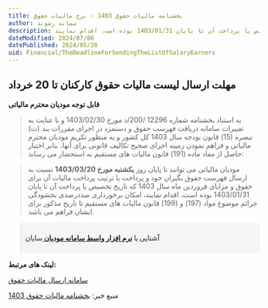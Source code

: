 ```yaml
---
title: بخشنامه مالیات حقوق 1403 - نرخ مالیات حقوق
author: سمانه رشوند
description: مودیانی مالیاتی می توانند تا پایان روز یکشنبه مورخ 1403/03/20 نسبت به ارسال فهرست حقوق بگیران خود و پرداخت یا ترتیب پرداخت مالیات آن برای حقوق و مزایای فروردین ماه سال 1403 که تاریخ تخصیص یا پرداخت آن تا پایان 1403/01/31 بوده است، اقدام نمایند
dateModified: 2024/07/06
datePublished: 2024/05/20
uid: Financial/TheDeadlineForSendingTheListOfSalaryEarners
---
```


## مهلت ارسال لیست مالیات حقوق کارکنان تا 20 خرداد

**قابل توجه مودیان محترم مالیاتی**

> به استناد بخشنامه شماره 12296 /200/د مورخ 1403/02/30 و با عنایت به تغییرات سامانه دریافت فهرست حقوق و دستمزد در اجرای مقررات بند (ث) تبصره (15) قانون بودجه سال 1403 کل کشور و به منظور تکریم مودیان محترم مالیاتی و فراهم نمودن زمینه اجرای صحیح تکالیف قانونی برای آنها، بنابر اختیار حاصل از مفاد ماده (191) قانون مالیات های مستقیم به استحضار می رساند:

> مودیان مالیاتی می توانند تا پایان روز **یکشنبه مورخ 1403/03/20** نسبت به ارسال فهرست حقوق بگیران خود و پرداخت یا ترتیب پرداخت مالیات آن برای حقوق و مزایای فروردین ماه سال 1403 که تاریخ تخصیص یا پرداخت آن تا پایان 1403/01/31 بوده است، اقدام نمایند، امکان برخورداری صددرصدی بخشودگی جرائم موضوع مواد (197) و (199) قانون مالیات های مستقیم تا تاریخ مذکور برای ایشان فراهم می باشد.

<blockquote style="background-color:#f5f5f5; padding:0.5rem">
<p><strong>آشنایی با <a href="https://www.hooshkar.com/Software/Sayan/Module/TpTaxGov" target="_blank">نرم افزار واسط سامانه مودیان
</a> سایان</strong></p></blockquote>

**لینک های مرتبط:**

<a href="https://salary.tax.gov.ir/Account/LogOn?ReturnUrl=%2f" target="_blank">سامانه ارسال مالیات حقوق</a>

منبع خبر: <a href="https://tax.gov.ir/action/do/show/16" target="_blank">بخشنامه مالیات حقوق 1403</a>